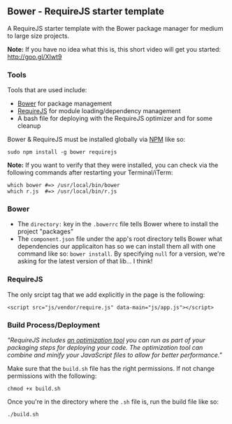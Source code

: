 ## Bower - RequireJS starter template

A RequireJS starter template with the Bower package manager for medium to large size projects.

**Note:** 
If you have no idea what this is, this short video will get you started: http://goo.gl/XIwt9

### Tools
Tools that are used include:
- [Bower](https://github.com/twitter/bower) for package management
- [RequireJS](http://requirejs.org) for module loading/dependency management
- A bash file for deploying with the RequireJS optimizer and for some cleanup

Bower & RequireJS must be installed globally via [NPM](https://npmjs.org/) like so:

    sudo npm install -g bower requirejs

**Note:** 
If you want to verify that they were installed, you can check via the following commands after restarting your Terminal/iTerm:

    which bower #=> /usr/local/bin/bower
    which r.js  #=> /usr/local/bin/r.js



### Bower
- The `directory:` key in the `.bowerrc` file tells Bower where to install the project "packages"
- The `component.json` file under the app's root directory tells Bower what dependencies our applicaiton has so we can install them all with one command like so: `bower install`. By specifying `null` for a version, we're asking for the latest version of that lib... I think!
 


### RequireJS
The only srcipt tag that we add explicitly in the page is the following:

    <script src="js/vendor/require.js" data-main="js/app.js"></script>



### Build Process/Deployment
_"RequireJS includes [an optimization tool](http://requirejs.org/docs/optimization.html)
you can run as part of your packaging steps for deploying your code. The optimization 
tool can combine and minify your JavaScript files to allow for better performance."_

Make sure that the `build.sh` file has the right permissions. If not change permissions with the following:

    chmod +x build.sh

Once you're in the directory where the `.sh` file is, run the build file like so:

    ./build.sh
